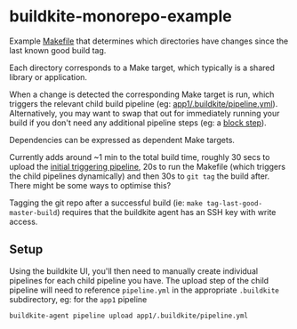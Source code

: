 # buildkite-monorepo-example

Example [Makefile](Makefile) that determines which directories have changes since the last known good build tag.

Each directory corresponds to a Make target, which typically is a shared library or application.
 
When a change is detected the corresponding Make target is run, which triggers the relevant child build pipeline (eg: [app1/.buildkite/pipeline.yml](app1/.buildkite/pipeline.yml)). Alternatively, you may want to swap that out for immediately running your build if you don't need any additional pipeline steps (eg: a [block step](https://buildkite.com/docs/pipelines/block-step)).

Dependencies can be expressed as dependent Make targets.

Currently adds around ~1 min to the total build time, roughly 30 secs to upload the [initial triggering pipeline](.buildkite/pipeline.yml), 20s to run the Makefile (which triggers the child pipelines dynamically) and then 30s to `git tag` the build after. There might be some ways to optimise this?

Tagging the git repo after a successful build (ie: `make tag-last-good-master-build`) requires that the buildkite agent has an SSH key with write access.

## Setup

Using the buildkite UI, you'll then need to manually create individual pipelines for each child pipeline you have. The upload step of the child pipeline will need to reference `pipeline.yml` in the appropriate `.buildkite` subdirectory, eg: for the `app1` pipeline
```
buildkite-agent pipeline upload app1/.buildkite/pipeline.yml
```


